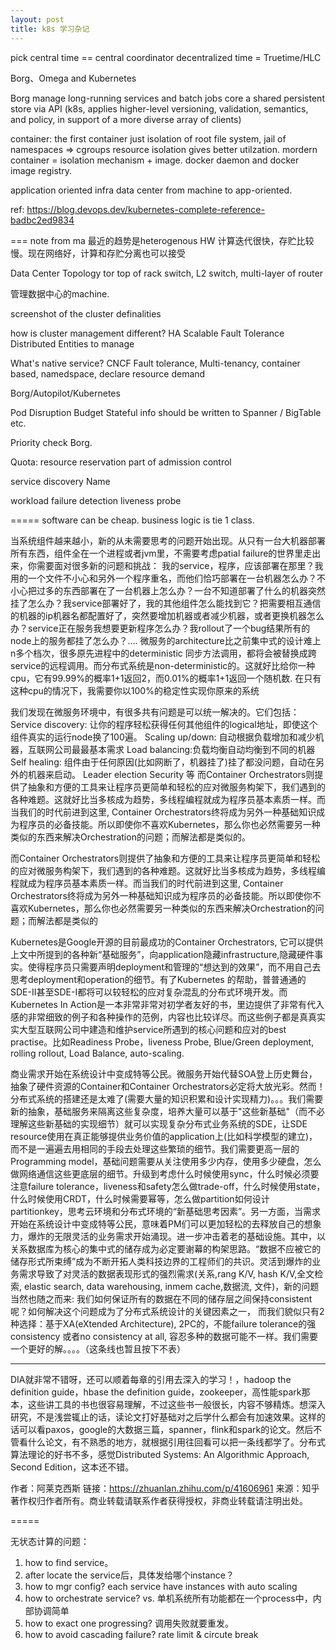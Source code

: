 ```yaml
---
layout: post
title: k8s 学习杂记
---
```


pick central time == central coordinator
decentralized time = Truetime/HLC

Borg、Omega and Kubernetes

Borg manage long-running services and batch jobs
core a shared persistent store via API (k8s, applies higher-level versioning, validation, semantics, and policy, in support of a more diverse array of clients)

container:
the first container just isolation of root file system, jail of namespaces => cgroups
resource isolation gives better utilzation.
mordern container = isolation mechanism + image.
docker daemon and docker image registry.

application oriented infra
data center from machine to app-oriented.

ref: https://blog.devops.dev/kubernetes-complete-reference-badbc2ed9834

===
note from ma
最近的趋势是heterogenous HW
计算迭代很快，存贮比较慢。现在网络好，计算和存贮分离也可以接受

Data Center Topology
tor top of rack switch, L2 switch, 
multi-layer of router

管理数据中心的machine. 

screenshot of the cluster definalities

how is cluster management different?
HA
Scalable
Fault Tolerance
Distributed
Entities to manage

What's native service?
CNCF
Fault tolerance, Multi-tenancy, container based, namedspace, declare resource demand

Borg/Autopilot/Kubernetes


Pod Disruption Budget
Stateful info should be written to Spanner / BigTable etc.

Priority
check Borg.

Quota:
resource reservation
part of admission control

service discovery
Name


workload failure detection
liveness probe


=====
software can be cheap. business logic is tie 1 class.

当系统组件越来越小，新的从未需要思考的问题开始出现。从只有一台大机器部署所有东西，组件全在一个进程或者jvm里，不需要考虑patial failure的世界里走出来，你需要面对很多新的问题和挑战： 我的service，程序，应该部署在那里？我用的一个文件不小心和另外一个程序重名，而他们恰巧部署在一台机器怎么办？不小心把过多的东西部署在了一台机器上怎么办？一台不知道部署了什么的机器突然挂了怎么办？我service部署好了，我的其他组件怎么能找到它？把需要相互通信的机器的ip机器名都配置好了，突然要增加机器或者减少机器，或者更换机器怎么办？service正在服务我想要更新程序怎么办？我rollout了一个bug结果所有的node上的服务都挂了怎么办？…. 微服务的architecture比之前集中式的设计难上n多个档次，很多原先进程中的deterministic 同步方法调用，都将会被替换成跨service的远程调用。而分布式系统是non-deterministic的。这就好比给你一种cpu，它有99.99%的概率1+1返回2，而0.01%的概率1+1返回一个随机数. 在只有这种cpu的情况下，我需要你以100%的稳定性实现你原来的系统


我们发现在微服务环境中，有很多共有问题是可以统一解决的。它们包括：
Service discovery: 让你的程序轻松获得任何其他组件的logical地址，即使这个组件真实的运行node换了100遍。
Scaling up/down: 自动根据负载增加和减少机器，互联网公司最最基本需求
Load balancing:负载均衡自动均衡到不同的机器
Self healing: 组件由于任何原因(比如网断了，机器挂了)挂了都没问题，自动在另外的机器来启动。
Leader election
Security 等
而Container Orchestrators则提供了抽象和方便的工具来让程序员更简单和轻松的应对微服务构架下，我们遇到的各种难题。这就好比当多核成为趋势，多线程编程就成为程序员基本素质一样。而当我们的时代前进到这里, Container Orchestrators终将成为另外一种基础知识成为程序员的必备技能。所以即使你不喜欢Kubernetes，那么你也必然需要另一种类似的东西来解决Orchestration的问题；而解法都是类似的。

而Container Orchestrators则提供了抽象和方便的工具来让程序员更简单和轻松的应对微服务构架下，我们遇到的各种难题。这就好比当多核成为趋势，多线程编程就成为程序员基本素质一样。而当我们的时代前进到这里, Container Orchestrators终将成为另外一种基础知识成为程序员的必备技能。所以即使你不喜欢Kubernetes，那么你也必然需要另一种类似的东西来解决Orchestration的问题；而解法都是类似的

Kubernetes是Google开源的目前最成功的Container Orchestrators, 它可以提供上文中所提到的各种新“基础服务”，向application隐藏infrastructure,隐藏硬件事实。使得程序员只需要声明deployment和管理的“想达到的效果”，而不用自己去思考deployment和operation的细节。有了Kubernetes 的帮助，普普通通的SDE-II甚至SDE-I都将可以较轻松的应对复杂混乱的分布式环境开发。而Kubernetes In Action是一本非常非常对初学者友好的书，里边提供了非常有代入感的非常细致的例子和各种操作的范例，内容也比较详尽。而这些例子都是真真实实大型互联网公司中建造和维护service所遇到的核心问题和应对的best practise。比如Readiness Probe，liveness Probe, Blue/Green deployment, rolling rollout, Load Balance, auto-scaling.


商业需求开始在系统设计中变成特等公民。微服务开始代替SOA登上历史舞台，抽象了硬件资源的Container和Container Orchestrators必定将大放光彩。然而！ 分布式系统的搭建还是太难了(需要大量的知识积累和设计实现精力)。。。我们需要新的抽象，基础服务来隔离这些复杂度，培养大量可以基于"这些新基础"（而不必理解这些新基础的实现细节）就可以实现复杂分布式业务系统的SDE，让SDE resource使用在真正能够提供业务价值的application上(比如科学模型的建立)，而不是一遍遍去用相同的手段去处理这些繁琐的细节。我们需要更高一层的Programming model，基础问题需要从关注使用多少内存，使用多少硬盘，怎么做网络通信这些更底层的细节。升级到考虑什么时候使用sync，什么时候必须要注意failure tolerance，liveness和safety怎么做trade-off，什么时候使用state，什么时候使用CRDT，什么时候需要幂等，怎么做partition如何设计partitionkey，思考云环境和分布式环境的“新基础思考因素”。另一方面，当需求开始在系统设计中变成特等公民，意味着PM们可以更加轻松的去释放自己的想象力，爆炸的无限灵活的业务需求开始涌现。进一步冲击着老的基础设施。其中，以关系数据库为核心的集中式的储存成为必定要谢幕的构架思路。“数据不应被它的储存形式所束缚”成为不断开拓人类科技边界的工程师们的共识。灵活到爆炸的业务需求导致了对灵活的数据表现形式的强烈需求(关系,rang K/V, hash K/V,全文检索, elastic search, data warehousing, inmem cache,数据流, 文件)，新的问题当然也随之而来: 我们如何保证所有的数据在不同的储存层之间保持consistent呢？如何解决这个问题成为了分布式系统设计的关键因素之一， 而我们貌似只有2种选择：基于XA(eXtended Architecture), 2PC的，不能failure tolerance的强consistency 或者no consistency at all, 容忍多种的数据可能不一样。我们需要一个更好的解。。。。（这条线也暂且按下不表）

****
DIA就非常不错呀，还可以顺着每章的引用去深入的学习！，hadoop the definition guide，hbase the definition guide，zookeeper，高性能spark那本，这些讲工具的书也很容易理解，不过这些书一般很长，内容不够精炼。想深入研究，不是浅尝辄止的话，读论文打好基础对之后学什么都会有加速效果。这样的话可以看paxos，google的大数据三篇，spanner，flink和spark的论文。然后不管看什么论文，有不熟悉的地方，就根据引用往回看可以把一条线都学了。分布式算法理论的好书不多，感觉Distributed Systems: An Algorithmic Approach, Second Edition，这本还不错。

作者：阿莱克西斯
链接：https://zhuanlan.zhihu.com/p/41606961
来源：知乎
著作权归作者所有。商业转载请联系作者获得授权，非商业转载请注明出处。

=====


无状态计算的问题：
1. how to find service。
2. after locate the service后，具体发给哪个instance？
3. how to mgr config? each service have instances with auto scaling
4. how to orchestrate service? vs. 单机系统所有功能都在一个process中，内部协调简单
5. how to exact one progressing? 调用失败就要重发。
6. how to avoid cascading failure? rate limit & circute break